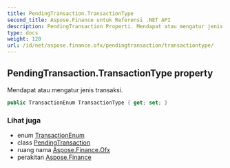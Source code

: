 ```yaml
---
title: PendingTransaction.TransactionType
second_title: Aspose.Finance untuk Referensi .NET API
description: PendingTransaction Properti. Mendapat atau mengatur jenis transaksi.
type: docs
weight: 120
url: /id/net/aspose.finance.ofx/pendingtransaction/transactiontype/
---
```

## PendingTransaction.TransactionType property

Mendapat atau mengatur jenis transaksi.

```csharp
public TransactionEnum TransactionType { get; set; }
```

### Lihat juga

* enum [TransactionEnum](../../transactionenum/)
* class [PendingTransaction](../)
* ruang nama [Aspose.Finance.Ofx](../../pendingtransaction/)
* perakitan [Aspose.Finance](../../../)


